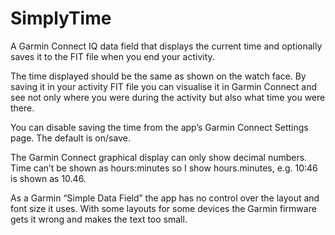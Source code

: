 # SimplyTime
A Garmin Connect IQ data field that displays the current time and optionally saves it to the FIT file when you end your activity.

The time displayed should be the same as shown on the watch face. By saving it in your activity FIT file you can visualise it in Garmin Connect and see not only where you were during the activity but also what time you were there.

You can disable saving the time from the app’s Garmin Connect Settings page. The default is on/save.

The Garmin Connect graphical display can only show decimal numbers. Time can’t be shown as hours:minutes so I show hours.minutes, e.g. 10:46 is shown as 10.46.

As a Garmin “Simple Data Field” the app has no control over the layout and font size it uses. With some layouts for some devices the Garmin firmware gets it wrong and makes the text too small.